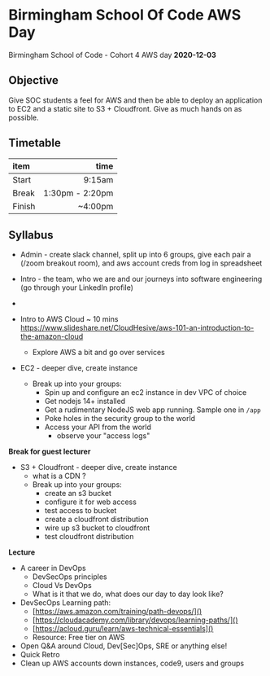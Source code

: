 # Birmingham School Of Code AWS Day
Birmingham School of Code - Cohort 4 AWS day
**2020-12-03**

## Objective

Give SOC students a feel for AWS and then be able to deploy an application to EC2 and a static site to S3 + Cloudfront.
Give as much hands on as possible.

## Timetable

item | time
:- | -:
Start | 9:15am
Break | 1:30pm - 2:20pm
Finish | ~4:00pm

## Syllabus

- Admin - create slack channel, split up into 6 groups, give each pair a (/zoom breakout room), and aws account creds from log in spreadsheet
- Intro - the team, who we are and our journeys into software engineering (go through your LinkedIn profile)
-

- Intro to AWS Cloud ~ 10 mins https://www.slideshare.net/CloudHesive/aws-101-an-introduction-to-the-amazon-cloud
  - Explore AWS a bit and go over services

- EC2 - deeper dive, create instance
  - Break up into your groups:
    - Spin up and configure an ec2 instance in dev VPC of choice
    - Get nodejs 14+ installed
    - Get a rudimentary NodeJS web app running.  Sample one in `/app`
    - Poke holes in the security group to the world
    - Access your API from the world
      - observe your "access logs"

**Break for guest lecturer**

- S3 + Cloudfront - deeper dive, create instance
  - what is a CDN ?
  - Break up into your groups:
    - create an s3 bucket
    - configure it for web access
    - test access to bucket
    - create a cloudfront distribution
    - wire up s3 bucket to cloudfront
    - test cloudfront distribution

**Lecture**
- A career in DevOps
  - DevSecOps principles
  - Cloud Vs DevOps
  - What is it that we do, what does our day to day look like?
- DevSecOps Learning path:
  - [https://aws.amazon.com/training/path-devops/]()
  - [https://cloudacademy.com/library/devops/learning-paths/]()
  - [https://acloud.guru/learn/aws-technical-essentials]()
  - Resource: Free tier on AWS
- Open Q&A around Cloud, Dev[Sec]Ops, SRE or anything else!
- Quick Retro
- Clean up AWS accounts down instances, code9, users and groups
